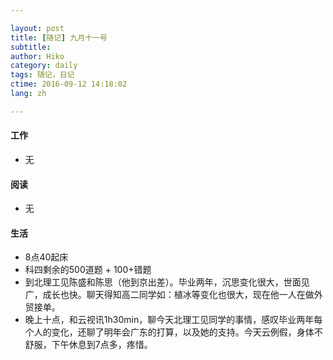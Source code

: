 ```yaml
---

layout: post  
title: [随记] 九月十一号  
subtitle:   
author: Hiko  
category: daily
tags: 随记，日记  
ctime: 2016-09-12 14:18:02  
lang: zh  

---
```


#### 工作

- 无

#### 阅读

- 无

#### 生活

- 8点40起床
- 科四剩余的500道题 + 100+错题
- 到北理工见陈盛和陈思（他到京出差）。毕业两年，沉思变化很大，世面见广，成长也快。聊天得知高二同学如：植冰等变化也很大，现在他一人在做外贸接单。
- 晚上十点，和云视讯1h30min，聊今天北理工见同学的事情，感叹毕业两年每个人的变化，还聊了明年会广东的打算，以及她的支持。今天云例假，身体不舒服，下午休息到7点多，疼惜。